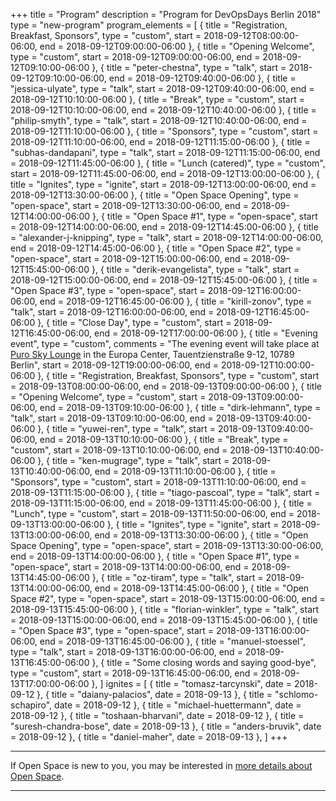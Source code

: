 +++
title = "Program"
description = "Program for DevOpsDays Berlin 2018"
type = "new-program"
program_elements = [
    { title = "Registration, Breakfast, Sponsors", type = "custom", start = 2018-09-12T08:00:00-06:00, end = 2018-09-12T09:00:00-06:00 },
    { title = "Opening Welcome", type = "custom", start = 2018-09-12T09:00:00-06:00, end = 2018-09-12T09:10:00-06:00 },
    { title = "peter-chestna", type = "talk", start = 2018-09-12T09:10:00-06:00, end = 2018-09-12T09:40:00-06:00 },
    { title = "jessica-ulyate", type = "talk", start = 2018-09-12T09:40:00-06:00, end = 2018-09-12T10:10:00-06:00 },
    { title = "Break", type = "custom", start = 2018-09-12T10:10:00-06:00, end = 2018-09-12T10:40:00-06:00 },
    { title = "philip-smyth", type = "talk", start = 2018-09-12T10:40:00-06:00, end = 2018-09-12T11:10:00-06:00 },
    { title = "Sponsors", type = "custom", start = 2018-09-12T11:10:00-06:00, end = 2018-09-12T11:15:00-06:00 },
    { title = "subhas-dandapani", type = "talk", start = 2018-09-12T11:15:00-06:00, end = 2018-09-12T11:45:00-06:00 },
    { title = "Lunch (catered)", type = "custom", start = 2018-09-12T11:45:00-06:00, end = 2018-09-12T13:00:00-06:00 },
    { title = "Ignites", type = "ignite", start = 2018-09-12T13:00:00-06:00, end = 2018-09-12T13:30:00-06:00 },
    { title = "Open Space Opening", type = "open-space", start = 2018-09-12T13:30:00-06:00, end = 2018-09-12T14:00:00-06:00 },
    { title = "Open Space #1", type = "open-space", start = 2018-09-12T14:00:00-06:00, end = 2018-09-12T14:45:00-06:00 },
    { title = "alexander-j-knipping", type = "talk", start = 2018-09-12T14:00:00-06:00, end = 2018-09-12T14:45:00-06:00 },
    { title = "Open Space #2", type = "open-space", start = 2018-09-12T15:00:00-06:00, end = 2018-09-12T15:45:00-06:00 },
    { title = "derik-evangelista", type = "talk", start = 2018-09-12T15:00:00-06:00, end = 2018-09-12T15:45:00-06:00 },
    { title = "Open Space #3", type = "open-space", start = 2018-09-12T16:00:00-06:00, end = 2018-09-12T16:45:00-06:00 },
    { title = "kirill-zonov", type = "talk", start = 2018-09-12T16:00:00-06:00, end = 2018-09-12T16:45:00-06:00 },
    { title = "Close Day", type = "custom", start = 2018-09-12T16:45:00-06:00, end = 2018-09-12T17:00:00-06:00 },
    { title = "Evening event", type = "custom", comments = "The evening event will take place at [Puro Sky Lounge](https://goo.gl/maps/Xkt2CBwWpYE2) in the Europa Center, Tauentzienstraße 9-12, 10789 Berlin", start = 2018-09-12T19:00:00-06:00, end = 2018-09-12T10:00:00-06:00 },
    { title = "Registration, Breakfast, Sponsors", type = "custom", start = 2018-09-13T08:00:00-06:00, end = 2018-09-13T09:00:00-06:00 },
    { title = "Opening Welcome", type = "custom", start = 2018-09-13T09:00:00-06:00, end = 2018-09-13T09:10:00-06:00 },
    { title = "dirk-lehmann", type = "talk", start = 2018-09-13T09:10:00-06:00, end = 2018-09-13T09:40:00-06:00 },
    { title = "yuwei-ren", type = "talk", start = 2018-09-13T09:40:00-06:00, end = 2018-09-13T10:10:00-06:00 },
    { title = "Break", type = "custom", start = 2018-09-13T10:10:00-06:00, end = 2018-09-13T10:40:00-06:00 },
    { title = "ken-mugrage", type = "talk", start = 2018-09-13T10:40:00-06:00, end = 2018-09-13T11:10:00-06:00 },
    { title = "Sponsors", type = "custom", start = 2018-09-13T11:10:00-06:00, end = 2018-09-13T11:15:00-06:00 },
    { title = "tiago-pascoal", type = "talk", start = 2018-09-13T11:15:00-06:00, end = 2018-09-13T11:45:00-06:00 },
    { title = "Lunch", type = "custom", start = 2018-09-13T11:50:00-06:00, end = 2018-09-13T13:00:00-06:00 },
    { title = "Ignites", type = "ignite", start = 2018-09-13T13:00:00-06:00, end = 2018-09-13T13:30:00-06:00 },
    { title = "Open Space Opening", type = "open-space", start = 2018-09-13T13:30:00-06:00, end = 2018-09-13T14:00:00-06:00 },
    { title = "Open Space #1", type = "open-space", start = 2018-09-13T14:00:00-06:00, end = 2018-09-13T14:45:00-06:00 },
    { title = "oz-tiram", type = "talk", start = 2018-09-13T14:00:00-06:00, end = 2018-09-13T14:45:00-06:00 },
    { title = "Open Space #2", type = "open-space", start = 2018-09-13T15:00:00-06:00, end = 2018-09-13T15:45:00-06:00 },
    { title = "florian-winkler", type = "talk", start = 2018-09-13T15:00:00-06:00, end = 2018-09-13T15:45:00-06:00 },
    { title = "Open Space #3", type = "open-space", start = 2018-09-13T16:00:00-06:00, end = 2018-09-13T16:45:00-06:00 },
    { title = "manuel-stoessel", type = "talk", start = 2018-09-13T16:00:00-06:00, end = 2018-09-13T16:45:00-06:00 },
    { title = "Some closing words and saying good-bye", type = "custom", start = 2018-09-13T16:45:00-06:00, end = 2018-09-13T17:00:00-06:00 },
]
ignites = [
    { title = "tomasz-tarcynski", date = 2018-09-12 },
    { title = "daiany-palacios", date = 2018-09-13 },
    { title = "schlomo-schapiro", date = 2018-09-12 },
    { title = "michael-huettermann", date = 2018-09-12 },
    { title = "toshaan-bharvani", date = 2018-09-12 },
    { title = "suresh-chandra-bose", date = 2018-09-13 },
    { title = "anders-bruvik", date = 2018-09-12 },
    { title = "daniel-maher", date = 2018-09-13 },
]
+++
<div class = "row">
  <div class = "col">
    <hr />
    If Open Space is new to you, you may be interested in <a href="/pages/open-space-format">more details about Open Space</a>.
    <hr />
  </div>
</div>
